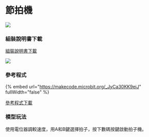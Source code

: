 # 節拍機

![](https://kittenbothk.readthedocs.io/en/latest/\_images/rhythm1.png)

### 組裝說明書下載

[組裝說明書下載](https://drive.google.com/drive/folders/1wg\_edUZFrqyUONA0FJ6vFBkGArRsfnf4?usp=sharing)

![](https://kittenbothk.readthedocs.io/en/latest/\_images/rhythm\_wire.png)

### 參考程式

{% embed url="https://makecode.microbit.org/_JyCa30KK9eiJ" fullWidth="false" %}

[參考程式下載](https://makecode.microbit.org/\_RXLe9CWVK63i)

### 模型玩法

使用電位器調較速度，用A和B鍵選擇拍子，按下數碼按鍵啟動拍子機。
